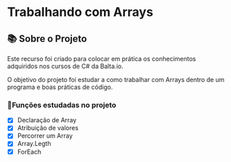# Trabalhando com Arrays

## 📚 Sobre o Projeto

Este recurso foi criado para colocar em prática os conhecimentos adquiridos nos cursos de C# da Balta.io.

O objetivo do projeto foi estudar a como trabalhar com Arrays dentro de um programa e boas práticas de código.

### 📱Funções estudadas no projeto

- [x] Declaração de Array
- [x] Atribuição de valores
- [x] Percorrer um Array
- [x] Array.Legth
- [x] ForEach
